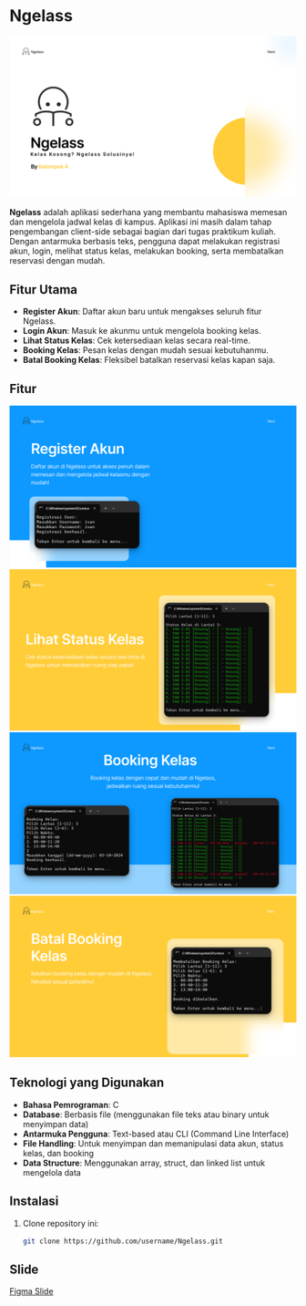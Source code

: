 # Ngelass

![Logo Ngelass](images/logo.png)

**Ngelass** adalah aplikasi sederhana yang membantu mahasiswa memesan dan mengelola jadwal kelas di kampus. Aplikasi ini masih dalam tahap pengembangan client-side sebagai bagian dari tugas praktikum kuliah. Dengan antarmuka berbasis teks, pengguna dapat melakukan registrasi akun, login, melihat status kelas, melakukan booking, serta membatalkan reservasi dengan mudah.

## Fitur Utama
- **Register Akun**: Daftar akun baru untuk mengakses seluruh fitur Ngelass.
- **Login Akun**: Masuk ke akunmu untuk mengelola booking kelas.
- **Lihat Status Kelas**: Cek ketersediaan kelas secara real-time.
- **Booking Kelas**: Pesan kelas dengan mudah sesuai kebutuhanmu.
- **Batal Booking Kelas**: Fleksibel batalkan reservasi kelas kapan saja.

## Fitur
![Register Akun](images/registerakun.png)
![Lihat Status Kelas](images/lihatstatuskelas.png)
![Booking Kelas](images/bookingkelas.png)
![Batal Booking Kelas](images/batalbookingkelas.png)

## Teknologi yang Digunakan
- **Bahasa Pemrograman**: C
- **Database**: Berbasis file (menggunakan file teks atau binary untuk menyimpan data)
- **Antarmuka Pengguna**: Text-based atau CLI (Command Line Interface)
- **File Handling**: Untuk menyimpan dan memanipulasi data akun, status kelas, dan booking
- **Data Structure**: Menggunakan array, struct, dan linked list untuk mengelola data

## Instalasi
1. Clone repository ini:
   ```bash
   git clone https://github.com/username/Ngelass.git

## Slide
[Figma Slide](https://www.figma.com/deck/qKmKazM5CO3ivW1x2VO3Uw/Ngelass?node-id=1-270)
